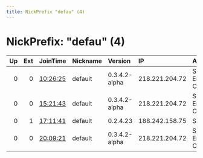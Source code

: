 ```yaml
---
title: NickPrefix "defau" (4)
---
```


# NickPrefix: "defau" (4)

|   Up |   Ext | JoinTime                                                                                            | Nickname   | Version       | IP             | AS                               | CC   |   ORp |   Dirp | OS      | Contact   |   eFamMembers |
|-----:|------:|:----------------------------------------------------------------------------------------------------|:-----------|:--------------|:---------------|:---------------------------------|:-----|------:|-------:|:--------|:----------|--------------:|
|    0 |     0 | [10:26:25](https://metrics.torproject.org/rs.html#details/71336D7F7232D814F8FC13615BD6CCB21019E6FE) | default    | 0.3.4.2-alpha | 218.221.204.72 | So-net Entertainment Corporation | jp   | 48591 |      0 | Windows | None      |             1 |
|    0 |     0 | [15:21:43](https://metrics.torproject.org/rs.html#details/304889A8CDCDF79D6B4DEB5D5336E3BB9C5A374C) | default    | 0.3.4.2-alpha | 218.221.204.72 | So-net Entertainment Corporation | jp   | 48591 |      0 | Windows | None      |             1 |
|    0 |     1 | [17:11:41](https://metrics.torproject.org/rs.html#details/B39906F6FCC7928CB27318506265FF6CC1146EDC) | default    | 0.2.4.23      | 188.242.158.75 | SkyNet Ltd.                      | ru   |   443 |   9030 | Windows | None      |             1 |
|    0 |     0 | [20:09:21](https://metrics.torproject.org/rs.html#details/B686B74CEEC2D408F06D91AC3758E9EBF8EA3C0B) | default    | 0.3.4.2-alpha | 218.221.204.72 | So-net Entertainment Corporation | jp   | 48591 |      0 | Windows | None      |             1 |
